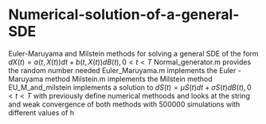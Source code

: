 # Numerical-solution-of-a-general-SDE
Euler-Maruyama and Milstein methods for solving a general SDE of the form $d X(t)=a(t, X(t)) d t+b(t, X(t)) d B(t), 0<t<T$
Normal_generator.m provides the random number needed
Euler_Maruyama.m implements the Euler - Maruyama method 
Milstein.m implements the Milstein method
EU_M_and_milstein implements a solution to $d S(t)=\mu S(t) d t+\sigma S(t) d B(t), 0<t<T$ with previously define numerical methoods and looks at the string and weak convergence of both methods with $500000$ simulations with different values of h

